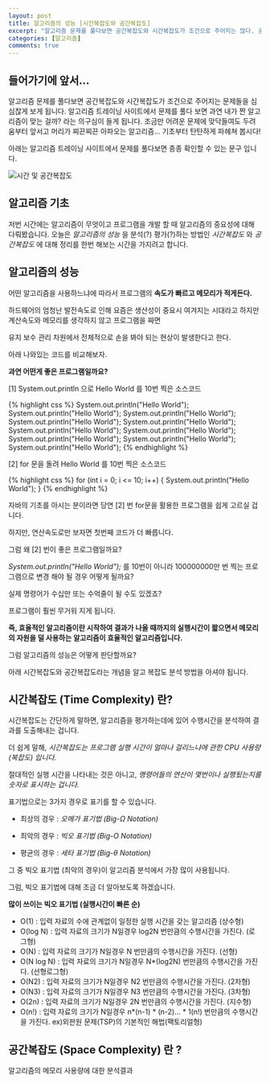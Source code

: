 ```yaml
---
layout: post
title: 알고리즘의 성능 [시간복잡도와 공간복잡도]
excerpt: "알고리즘 문제를 풀다보면 공간복잡도와 시간복잡도가 조건으로 주어지는 많다. 공간복잡도는 무엇이고 시간복잡도는 무엇인지 알아보고 정리해보는 시간을 가지려 한다. "
categories: [알고리즘]
comments: true
---
```


## 들어가기에 앞서...

알고리즘 문제를 풀다보면 공간복잡도와 시간복잡도가 조건으로 주어지는 문제들을 심심찮게 보게 됩니다. 알고리즘 트레이닝 사이트에서 문제를 풀다 보면  과연 내가 짠 알고리즘이 맞는 걸까? 라는 의구심이 들게 됩니다. 조금만 어려운 문제에 맞닥들여도 두려움부터 앞서고 머리가 찌끈찌끈 아파오는 알고리즘... 기초부터 탄탄하게 파헤쳐 봅시다!

아래는 알고리즘 트레이닝 사이트에서 문제를 풀다보면 종종 확인할 수 있는 문구 입니다.

![시간 및 공간복잡도](https://user-images.githubusercontent.com/20435620/29495553-b53cf4f8-85fc-11e7-8cf0-a916e24af6ad.png)


## 알고리즘 기초

저번 시간에는 알고리즘이 무엇이고 프로그램을 개발 할 때 알고리즘의 중요성에 대해 다뤄봤습니다.
오늘은 *알고리즘의 성능* 을 분석(?) 평가(?)하는 방법인 *시간복잡도* 와 *공간복잡도* 에 대해 정리를 한번 해보는 시간을 가지려고 합니다.


## 알고리즘의 성능

어떤 알고리즘을 사용하느냐에 따라서 프로그램의 **속도가 빠르고 메모리가 적게든다.**

하드웨어의 엄청난 발전속도로 인해 요즘은 생산성이 중요시 여겨지는 시대라고 하지만 계산속도와 메모리를 생각하지 않고 프로그램을 짜면

유지 보수 관리 차원에서 전체적으로 손을 봐야 되는 현상이 발생한다고 한다.

아래 나와있는 코드를 비교해보자.

**과연 어떤게 좋은 프로그램일까요?**

[1] System.out.println 으로 Hello World 를 10번 찍은 소스코드

{% highlight css %}
    System.out.println("Hello World");
    System.out.println("Hello World");
    System.out.println("Hello World");
    System.out.println("Hello World");
    System.out.println("Hello World");
    System.out.println("Hello World");
    System.out.println("Hello World");
    System.out.println("Hello World");
    System.out.println("Hello World");
    System.out.println("Hello World");
{% endhighlight %}

[2] for 문을 돌려 Hello World 를 10번 찍은 소스코드

{% highlight css %}
    for (int i = 0; i <= 10; i++) {
      System.out.println("Hello World");
    }
{% endhighlight %}

자바의 기초를 아시는 분이라면 당연 [2] 번 for문을 활용한 프로그램을 쉽게 고르실 겁니다.

하지만, 연산속도로만 보자면 첫번째 코드가 더 빠릅니다.

그럼 왜 [2] 번이 좋은 프로그램일까요?

*System.out.println("Hello World");* 를 10번이 아니라 100000000만 번 찍는 프로그램으로 변경 해야 될 경우 어떻게 될까요?

실제 명령어가 수십만 또는 수억줄이 될 수도 있겠죠?

프로그램이 훨씬 무거워 지게 됩니다.

**즉, 효율적인 알고리즘이란 시작하여 결과가 나올 때까지의 실행시간이 짧으면서 메모리의 자원을 덜 사용하는 알고리즘이 효율적인 알고리즘입니다.**

그럼 알고리즘의 성능은 어떻게 판단할까요?

아래 시간복잡도와 공간복잡도라는 개념을 알고 복잡도 분석 방법을 아셔야 됩니다.


## 시간복잡도 (Time Complexity) 란?

시간복잡도는 간단하게 말하면, 알고리즘을 평가하는데에 있어 수행시간을 분석하여 결과를 도출해내는 겁니다.

더 쉽게 말해, *시간복잡도는 프로그램 실행 시간이 얼마나 걸리느냐에 관한 CPU 사용량 (복잡도) 입니다.*

절대적인 실행 시간을 나타내는 것은 아니고, *명령어들의 연산이 몇번이나 실행됬는지를 숫자로 표시하는 겁니다.*

표기법으로는 3가지 경우로 표기를 할 수 있습니다.

* 최상의 경우 : *오메가 표기법 (Big-Ω Notation)*

* 최악의 경우 : *빅오 표기법 (Big-O Notation)*

* 평균의 경우 : *세타 표기법 (Big-θ Notation)*

그 중 빅오 표기법 (최악의 경우)이 알고리즘 분석에서 가장 많이 사용됩니다.

그럼, 빅오 표기법에 대해 조금 더 알아보도록 하겠습니다.


**많이 쓰이는 빅오 표기법 (실행시간이 빠른 순)**

* O(1) : 입력 자료의 수에 관계없이 일정한 실행 시간을 갖는 알고리즘 (상수형)
* O(log N) : 입력 자료의 크기가 N일경우 log2N 번만큼의 수행시간을 가진다. (로그형)
* O(N) : 입력 자료의 크기가 N일경우 N 번만큼의 수행시간을 가진다. (선형)
* O(N log N) : 입력 자료의 크기가 N일경우 N*(log2N) 번만큼의 수행시간을 가진다. (선형로그형)
* O(N2) : 입력 자료의 크기가 N일경우 N2 번만큼의 수행시간을 가진다. (2차형)
* O(N3) : 입력 자료의 크기가 N일경우 N3 번만큼의 수행시간을 가진다. (3차형)
* O(2n) : 입력 자료의 크기가 N일경우 2N 번만큼의 수행시간을 가진다. (지수형)
* O(n!) : 입력 자료의 크기가 N일경우 n*(n-1) * (n-2)... * 1(n!) 번만큼의 수행시간을 가진다. ex)외판원 문제(TSP)의 기본적인 해법(팩토리얼형)



## 공간복잡도 (Space Complexity) 란 ?

알고리즘의 메모리 사용량에 대한 분석결과
